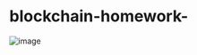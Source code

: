 # blockchain-homework-
![image](https://github.com/michelleluque/blockchain-homework-/assets/121137263/91786373-278a-436e-8000-163faecc18d7)
